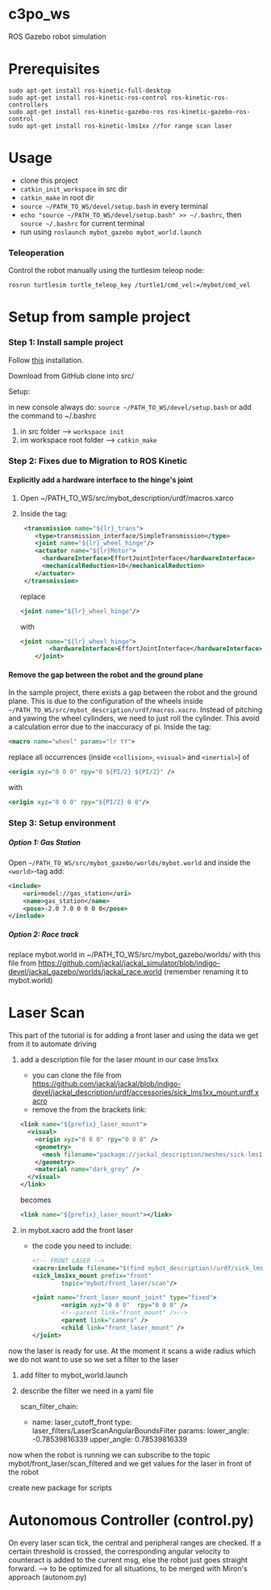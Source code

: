# c3po_ws
ROS Gazebo robot simulation

# Prerequisites
```
sudo apt-get install ros-kinetic-full-desktop
sudo apt-get install ros-kinetic-ros-control ros-kinetic-ros-controllers
sudo apt-get install ros-kinetic-gazebo-ros ros-kinetic-gazebo-ros-control
sudo apt-get install ros-kinetic-lms1xx	//for range scan laser
```

# Usage
- clone this project
- `catkin_init_workspace` in src dir
- `catkin_make` in root dir
- `source ~/PATH_TO_WS/devel/setup.bash` in every terminal
- `echo "source ~/PATH_TO_WS/devel/setup.bash" >> ~/.bashrc`, then `source ~/.bashrc` for current terminal
- run using `roslaunch mybot_gazebo mybot_world.launch`
### Teleoperation
Control the robot manually using the turtlesim teleop node:
 
`rosrun turtlesim turtle_teleop_key /turtle1/cmd_vel:=/mybot/cmd_vel`


# Setup from sample project

### Step 1: Install sample project
Follow [this](http://www.generationrobots.com/blog/en/2015/02/robotic-simulation-scenarios-with-gazebo-and-ros/) installation.

Download from GitHub
clone into src/

Setup:

in new console always do: `source ~/PATH_TO_WS/devel/setup.bash` or add the command to ~/.bashrc

1. in src folder --> `workspace init`
2. im workspace root folder --> `catkin_make`

### Step 2: Fixes due to Migration to ROS Kinetic
#### Explicitly add a hardware interface to the hinge's joint
1. Open ~/PATH_TO_WS/src/mybot_description/urdf/macros.xarco
2. Inside the tag:
	
    ```xml
     <transmission name="${lr}_trans">
        <type>transmission_interface/SimpleTransmission</type>
        <joint name="${lr}_wheel_hinge"/>
        <actuator name="${lr}Motor">
          <hardwareInterface>EffortJointInterface</hardwareInterface>
          <mechanicalReduction>10</mechanicalReduction>
        </actuator>
     </transmission>
    ```
	
	replace 
	```xml
	<joint name="${lr}_wheel_hinge"/>
	```
	with
	```xml
    <joint name="${lr}_wheel_hinge">
            <hardwareInterface>EffortJointInterface</hardwareInterface>
        </joint>
    ```

#### Remove the gap between the robot and the ground plane
In the sample project, there exists a gap between the robot and the ground plane. 
This is due to the configuration of the wheels inside 
`~/PATH_TO_WS/src/mybot_description/urdf/macros.xacro`. Instead of pitching and yawing the wheel 
cylinders, we need to just roll the cylinder. This avoid a calculation error due to the inaccuracy 
of pi. Inside the tag:
```xml
<macro name="wheel" params="lr tY">
```
replace all occurrences (inside `<collision>`, `<visual>` and `<inertial>`) of 
```xml
<origin xyz="0 0 0" rpy="0 ${PI/2} ${PI/2}" />
```

with 
```xml
<origin xyz="0 0 0" rpy="${PI/2} 0 0"/>
```

### Step 3: Setup environment
##### Option 1: Gas Station

Open `~/PATH_TO_WS/src/mybot_gazebo/worlds/mybot.world` and inside the `<world>`-tag add:
```xml
<include>
    <uri>model://gas_station</uri>
    <name>gas_station</name>
    <pose>-2.0 7.0 0 0 0 0</pose>
</include>
```

##### Option 2: Race track

 replace mybot.world in ~/PATH_TO_WS/src/mybot_gazebo/worlds/ with this file from 
 https://github.com/jackal/jackal_simulator/blob/indigo-devel/jackal_gazebo/worlds/jackal_race.world
 (remember renaming it to mybot.world)


		
		
# Laser Scan
This part of the tutorial is for adding a front laser and using the data we get from it to automate driving

1. add a description file for the laser mount in our case lms1xx
	- you can clone the file from https://github.com/jackal/jackal/blob/indigo-devel/jackal_description/urdf/accessories/sick_lms1xx_mount.urdf.xacro
	- remove the <visual> from the brackets link: 
	```xml
	<link name="${prefix}_laser_mount">
      <visual>
        <origin xyz="0 0 0" rpy="0 0 0" />
        <geometry>
          <mesh filename="package://jackal_description/meshes/sick-lms1xx-bracket.stl" />
        </geometry>
        <material name="dark_grey" />
      </visual>
    </link>
	```
	becomes 
	```xml
	<link name="${prefix}_laser_mount"></link>
	```
	
2. in mybot.xacro add the front laser
	- the code you need to include:
	    ```xml
        <!-- FRONT LASER -->
       	<xacro:include filename="$(find mybot_description)/urdf/sick_lms1xx_mount.urdf.xacro" />
       	<sick_lms1xx_mount prefix="front"
       			topic="mybot/front_laser/scan"/>
        
       	<joint name="front_laser_mount_joint" type="fixed">
       			<origin xyz="0 0 0"  rpy="0 0 0" />
       			<!--parent link="front_mount" />-->
           		<parent link="camera" />
           		<child link="front_laser_mount" />
       	</joint>
        ```
		
		
now the laser is ready for use. At the moment it scans a wide radius which we do not want to use so we set a filter to the laser

1. add filter to mybot_world.launch
	
	<node pkg="laser_filters" type="scan_to_scan_filter_chain"
	   name="laser_filter_front">
		<rosparam command="load" file="$(find mybot_gazebo)/launch/laserscan_filter_front.yaml" />
		<remap from="scan" to="mybot/front_laser/scan" />
		<remap from="scan_filtered" to="mybot/front_laser/scan_filtered" />
   </node>
   
2. describe the filter we need in a yaml file

	scan_filter_chain:
	- name: laser_cutoff_front
	type: laser_filters/LaserScanAngularBoundsFilter
	params:
		lower_angle: -0.78539816339
		upper_angle: 0.78539816339 
		
now when the robot is running we can subscribe to the topic mybot/front_laser/scan_filtered and we get values for the laser in front of the robot


create new package for scripts

# Autonomous Controller (control.py)
On every laser scan tick, the central and peripheral ranges are checked. If a certain threshold is crossed, the corresponding angular velocity to counteract is added to the current msg, else the robot just goes straight forward.
--> to be optimized for all situations, to be merged with Miron's approach (autonom.py)
